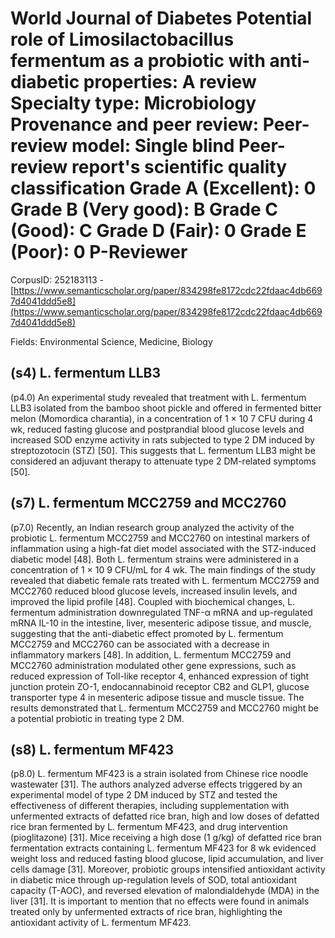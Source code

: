 # World Journal of Diabetes Potential role of Limosilactobacillus fermentum as a probiotic with anti-diabetic properties: A review Specialty type: Microbiology Provenance and peer review: Peer-review model: Single blind Peer-review report's scientific quality classification Grade A (Excellent): 0 Grade B (Very good): B Grade C (Good): C Grade D (Fair): 0 Grade E (Poor): 0 P-Reviewer

CorpusID: 252183113 - [https://www.semanticscholar.org/paper/834298fe8172cdc22fdaac4db6697d4041ddd5e8](https://www.semanticscholar.org/paper/834298fe8172cdc22fdaac4db6697d4041ddd5e8)

Fields: Environmental Science, Medicine, Biology

## (s4) L. fermentum LLB3
(p4.0) An experimental study revealed that treatment with L. fermentum LLB3 isolated from the bamboo shoot pickle and offered in fermented bitter melon (Momordica charantia), in a concentration of 1 × 10 7 CFU during 4 wk, reduced fasting glucose and postprandial blood glucose levels and increased SOD enzyme activity in rats subjected to type 2 DM induced by streptozotocin (STZ) [50]. This suggests that L. fermentum LLB3 might be considered an adjuvant therapy to attenuate type 2 DM-related symptoms [50].
## (s7) L. fermentum MCC2759 and MCC2760
(p7.0) Recently, an Indian research group analyzed the activity of the probiotic L. fermentum MCC2759 and MCC2760 on intestinal markers of inflammation using a high-fat diet model associated with the STZ-induced diabetic model [48]. Both L. fermentum strains were administered in a concentration of 1 × 10 9 CFU/mL for 4 wk. The main findings of the study revealed that diabetic female rats treated with L. fermentum MCC2759 and MCC2760 reduced blood glucose levels, increased insulin levels, and improved the lipid profile [48]. Coupled with biochemical changes, L. fermentum administration downregulated TNF-α mRNA and up-regulated mRNA IL-10 in the intestine, liver, mesenteric adipose tissue, and muscle, suggesting that the anti-diabetic effect promoted by L. fermentum MCC2759 and MCC2760 can be associated with a decrease in inflammatory markers [48]. In addition, L. fermentum MCC2759 and MCC2760 administration modulated other gene expressions, such as reduced expression of Toll-like receptor 4, enhanced expression of tight junction protein ZO-1, endocannabinoid receptor CB2 and GLP1, glucose transporter type 4 in mesenteric adipose tissue and muscle tissue. The results demonstrated that L. fermentum MCC2759 and MCC2760 might be a potential probiotic in treating type 2 DM.
## (s8) L. fermentum MF423
(p8.0) L. fermentum MF423 is a strain isolated from Chinese rice noodle wastewater [31]. The authors analyzed adverse effects triggered by an experimental model of type 2 DM induced by STZ and tested the effectiveness of different therapies, including supplementation with unfermented extracts of defatted rice bran, high and low doses of defatted rice bran fermented by L. fermentum MF423, and drug intervention (pioglitazone) [31]. Mice receiving a high dose (1 g/kg) of defatted rice bran fermentation extracts containing L. fermentum MF423 for 8 wk evidenced weight loss and reduced fasting blood glucose, lipid accumulation, and liver cells damage [31]. Moreover, probiotic groups intensified antioxidant activity in diabetic mice through up-regulation levels of SOD, total antioxidant capacity (T-AOC), and reversed elevation of malondialdehyde (MDA) in the liver [31]. It is important to mention that no effects were found in animals treated only by unfermented extracts of rice bran, highlighting the antioxidant activity of L. fermentum MF423.

